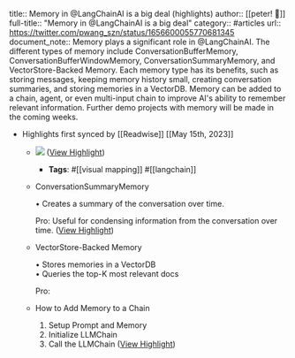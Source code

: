 title:: Memory in @LangChainAI is a big deal (highlights)
author:: [[peter! 🥷]]
full-title:: "Memory in @LangChainAI is a big deal"
category:: #articles
url:: https://twitter.com/pwang_szn/status/1656600055770681345
document_note:: Memory plays a significant role in @LangChainAI. The different types of memory include ConversationBufferMemory, ConversationBufferWindowMemory, ConversationSummaryMemory, and VectorStore-Backed Memory. Each memory type has its benefits, such as storing messages, keeping memory history small, creating conversation summaries, and storing memories in a VectorDB. Memory can be added to a chain, agent, or even multi-input chain to improve AI's ability to remember relevant information. Further demo projects with memory will be made in the coming weeks.

- Highlights first synced by [[Readwise]] [[May 15th, 2023]]
	- ![](https://pbs.twimg.com/media/Fv1s-F6acAU2kOn.jpg) ([View Highlight](https://read.readwise.io/read/01h07rfckncn0mbj5940pwexw1))
		- **Tags**: #[[visual mapping]] #[[langchain]]
	- ConversationSummaryMemory
	  
	  • Creates a summary of the conversation over time.
	  
	  Pro: Useful for condensing information from the conversation over time. ([View Highlight](https://read.readwise.io/read/01h07retvfk67t7ak72bjkrz0k))
	- VectorStore-Backed Memory
	  
	  • Stores memories in a VectorDB  
	  • Queries the top-K most relevant docs
	  
	  Pro:
	- How to Add Memory to a Chain
	  
	  1) Setup Prompt and Memory  
	  2) Initialize LLMChain  
	  3) Call the LLMChain ([View Highlight](https://read.readwise.io/read/01h07rf47bk7cv964fvjg7nm92))